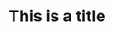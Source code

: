 # This is a title

<!--To create a new file write "touch Name_of_the_file.extension"
    git status
    git add; git commit;-->
